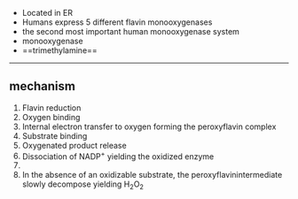 - Located in ER
- Humans express 5 different flavin monooxygenases
- the second most important human monooxygenase system
- monooxygenase
- ==trimethylamine==
---
## mechanism
1. Flavin reduction​
2. Oxygen binding​
3. Internal electron transfer to ​oxygen forming the ​peroxyflavin complex​
4. Substrate binding​
5. Oxygenated product release​
6. Dissociation of NADP<sup>+</sup> ​yielding the oxidized enzyme​
7. 
8. In the absence of an oxidizable ​substrate, the peroxyflavin​ intermediate slowly ​decompose yielding H<sub>2</sub>O<sub>2</sub>